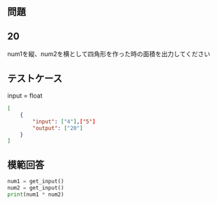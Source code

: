 ## 問題
## 20

num1を縦、num2を横として四角形を作った時の面積を出力してください

## テストケース
input = float
```json
[
	{
		"input": ["4"],["5"]
		"output": ["20"]
	}
]
```

## 模範回答
```python
num1 = get_input()
num2 = get_input()
print(num1 * num2)
```